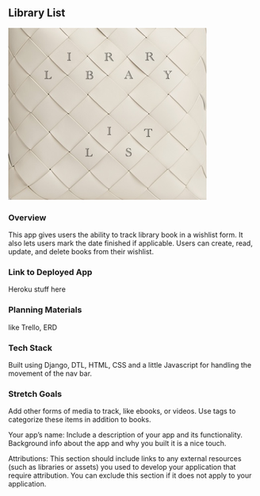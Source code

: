 

## Library List

![LL logo](/main_app/static/images/bag1.jpg)

### Overview
This app gives users the ability to track library book in a wishlist form. It also lets users mark the date finished if applicable. Users can create, read, update, and delete books from their wishlist.

### Link to Deployed App
Heroku stuff here

### Planning Materials
like Trello, ERD

### Tech Stack
Built using Django, DTL, HTML, CSS and a little Javascript for handling the movement of the nav bar.

### Stretch Goals
Add other forms of media to track, like ebooks, or videos. Use tags to categorize these items in addition to books.






Your app’s name: Include a description of your app and its functionality. Background info about the app and why you built it is a nice touch.

Attributions: This section should include links to any external resources (such as libraries or assets) you used to develop your application that require attribution. You can exclude this section if it does not apply to your application.
